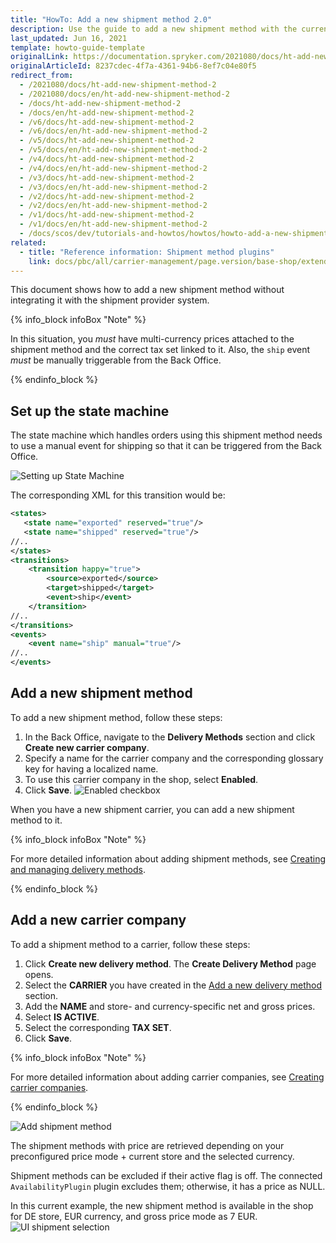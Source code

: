 ```yaml
---
title: "HowTo: Add a new shipment method 2.0"
description: Use the guide to add a new shipment method with the currency and price specified without integrating the method with shipment providers.
last_updated: Jun 16, 2021
template: howto-guide-template
originalLink: https://documentation.spryker.com/2021080/docs/ht-add-new-shipment-method-2
originalArticleId: 8237cdec-4f7a-4361-94b6-8ef7c04e80f5
redirect_from:
  - /2021080/docs/ht-add-new-shipment-method-2
  - /2021080/docs/en/ht-add-new-shipment-method-2
  - /docs/ht-add-new-shipment-method-2
  - /docs/en/ht-add-new-shipment-method-2
  - /v6/docs/ht-add-new-shipment-method-2
  - /v6/docs/en/ht-add-new-shipment-method-2
  - /v5/docs/ht-add-new-shipment-method-2
  - /v5/docs/en/ht-add-new-shipment-method-2
  - /v4/docs/ht-add-new-shipment-method-2
  - /v4/docs/en/ht-add-new-shipment-method-2
  - /v3/docs/ht-add-new-shipment-method-2
  - /v3/docs/en/ht-add-new-shipment-method-2
  - /v2/docs/ht-add-new-shipment-method-2
  - /v2/docs/en/ht-add-new-shipment-method-2
  - /v1/docs/ht-add-new-shipment-method-2
  - /v1/docs/en/ht-add-new-shipment-method-2
  - /docs/scos/dev/tutorials-and-howtos/howtos/howto-add-a-new-shipment-method-2.0.html
related:
  - title: "Reference information: Shipment method plugins"
    link: docs/pbc/all/carrier-management/page.version/base-shop/extend-and-customize/shipment-method-plugins-reference-information.html
---
```


This document shows how to add a new shipment method without integrating it with the shipment provider system.

{% info_block infoBox "Note" %}

In this situation, you *must* have multi-currency prices attached to the shipment method and the correct tax set linked to it. Also, the `ship` event *must* be manually triggerable from the Back Office.

{% endinfo_block %}

## Set up the state machine

The state machine which handles orders using this shipment method needs to use a manual event for shipping so that it can be triggered from the Back Office.

![Setting up State Machine](https://spryker.s3.eu-central-1.amazonaws.com/docs/Tutorials/HowTos/HowTo+Add+a+New+Shipment+Method+2.0/ship_event.png)

The corresponding XML for this transition would be:

```xml
<states>
   <state name="exported" reserved="true"/>
   <state name="shipped" reserved="true"/>
//..
</states>
<transitions>
    <transition happy="true">
        <source>exported</source>
        <target>shipped</target>
        <event>ship</event>
    </transition>
//..
</transitions>
<events>
    <event name="ship" manual="true"/>
//..
</events>
```

## Add a new shipment method

To add a new shipment method, follow these steps:
1. In the Back Office, navigate to the **Delivery Methods** section and click **Create new carrier company**.
2. Specify a name for the carrier company and the corresponding glossary key for having a localized name.
3. To use this carrier company in the shop, select **Enabled**.
4. Click **Save**.
![Enabled checkbox](https://spryker.s3.eu-central-1.amazonaws.com/docs/Tutorials/HowTos/HowTo+Add+a+New+Shipment+Method+2.0/ui_add_carrier_cmpany.png)

When you have a new shipment carrier, you can add a new shipment method to it.

{% info_block infoBox "Note" %}

For more detailed information about adding shipment methods, see [Creating and managing delivery methods](/docs/pbc/all/carrier-management/{{page.version}}/base-shop/manage-in-the-back-office/add-delivery-methods.html).

{% endinfo_block %}

## Add a new carrier company

To add a shipment method to a carrier, follow these steps:
1. Click **Create new delivery method**. The **Create Delivery Method** page opens.
2. Select the **CARRIER** you have created in the [Add a new delivery method](#add-a-new-shipment-method) section.
3. Add the **NAME** and store- and currency-specific net and gross prices.
4. Select **IS ACTIVE**.
5. Select the corresponding **TAX SET**.
6. Click **Save**.

{% info_block infoBox "Note" %}

For more detailed information about adding carrier companies, see [Creating carrier companies](/docs/scos/user/back-office-user-guides/{{page.version}}/administration/delivery-methods/creating-carrier-companies.html).

{% endinfo_block %}

![Add shipment method ](https://spryker.s3.eu-central-1.amazonaws.com/docs/Tutorials/HowTos/HowTo+Add+a+New+Shipment+Method+2.0/ui_shipment_method_6.png)

The shipment methods with price are retrieved depending on your preconfigured price mode + current store and the selected currency.

Shipment methods can be excluded if their active flag is off. The connected `AvailabilityPlugin` plugin excludes them; otherwise, it has a price as NULL.

In this current example, the new shipment method is available in the shop for DE store, EUR currency, and gross price mode as 7 EUR.
![UI shipment selection](https://spryker.s3.eu-central-1.amazonaws.com/docs/Tutorials/HowTos/HowTo+Add+a+New+Shipment+Method+2.0/ui_shipment_selection.png)
